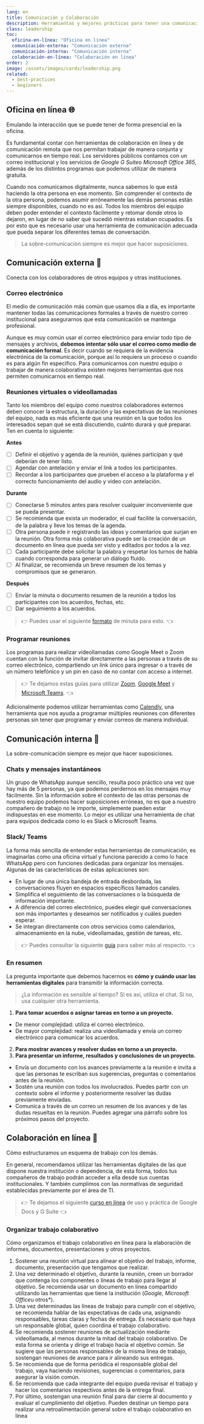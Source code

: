 ```yaml
---
lang: en
title: Comunicación y Colaboración
description: Herramientas y mejores prácticas para tener una comunicación y colaboración efectiva.
class: leadership
toc:
  oficina-en-línea: "Oficina en línea"
  comunicación-externa: "Comunicación externa"
  comunicación-interna: "Comunicación interna"
  colaboración-en-línea: "Colaboración en línea"
order: 2
image: /assets/images/cards/leadership.png
related:
  - best-practices
  - beginners
---
```


## Oficina en línea 🌐
Emulando la interacción que se puede tener de forma presencial en la oficina.

Es fundamental contar con herramientas de colaboración en línea y de comunicación remota que nos permitan trabajar de manera conjunta y comunicarnos en tiempo real. Los servidores públicos contamos con un correo institucional y los servicios de *Google G Suite*o *Microsoft Office 365*, además de los distintos programas que podemos utilizar de manera gratuita.

Cuando nos comunicamos digitalmente, nunca sabemos lo que está haciendo la otra persona en ese momento. Sin comprender el contexto de la otra persona, podemos asumir erróneamente las demás personas están siempre disponibles, cuando no es así. Todos los miembros del equipo deben poder entender el contexto fácilmente y retomar donde otros lo dejaron, en lugar de no saber qué sucedió mientras estaban ocupados. Es por esto que es necesario usar una herramienta de comunicación adecuada que pueda separar los diferentes temas de conversación.

> La sobre-comunicación siempre es mejor que hacer suposiciones.  

## Comunicación externa 📧
Conecta con los colaboradores de otros equipos y otras instituciones.

### Correo electrónico
El medio de comunicación más común que usamos día a día, es importante mantener todas las comunicaciones formales a través de nuestro correo institucional para asegurarnos que esta comunicación se mantenga profesional.

Aunque es muy común usar el correo electrónico para enviar todo tipo de mensajes y archivos, **debemos intentar sólo usar el correo como medio de comunicación formal**. Es decir cuando se requiera de la evidencia electrónica de la comunicación, porque así lo requiera un proceso o cuando es para algún fin especifico. Para comunicarnos con nuestro equipo o trabajar de manera colaborativa existen mejores herramientas que nos permiten comunicarnos en tiempo real.

### Reuniones virtuales o videollamadas
Tanto los miembros del equipo como nuestros colaboradores externos deben conocer la estructura, la duración y las expectativas de las reuniones del equipo, nada es más eficiente que una reunión en la que todos los interesados sepan qué se está discutiendo, cuánto durará y qué preparar. Ten en cuenta lo siguiente:

**Antes**
- [ ] Definir el objetivo y agenda de la reunión, quiénes participan y qué deberían de tener listo.
- [ ] Agendar con antelación y enviar el link a todos los participantes.
- [ ] Recordar a los participantes que prueben el acceso a la plataforma y el correcto funcionamiento del audio y video con antelación.

**Durante**
- [ ] Conectarse 5 minutos antes para resolver cualquier inconveniente que se pueda presentar.
- [ ] Se recomienda que exista un moderador, el cual facilite la conversación, de la palabra y lleve los temas de la agenda.
- [ ] Otra persona puede ir registrando las ideas y comentarios que surjan en la reunión. Otra forma más colaborativa puede ser la creación de un documento en línea que pueda ser visto y editados por todos a la vez.
- [ ] Cada participante debe solicitar la palabra y respetar los turnos de habla cuando corresponda para generar un diálogo fluido.
- [ ] Al finalizar, se recomienda un breve resumen de los temas y compromisos que se generaron.

**Después**
- [ ] Enviar la minuta o documento resumen de la reunión a todos los participantes con los acuerdos, fechas, etc.
- [ ] Dar seguimiento a los acuerdos.

> 👉 Puedes usar el siguiente [formato](https://docs.google.com/document/d/1tjeX3pJuUr-0H2aaJPAPB-_gW102z36Yh8LSn3VGUA4/edit?usp=sharing) de minuta para esto. 👈  


### Programar reuniones
Los programas para realizar videollamadas como Google Meet o Zoom cuentan con la función de invitar directamente a las personas a través de su correo electrónico, compartiendo un link único para ingresar o a través de un número telefónico y un pin en caso de no contar con acceso a internet.

> 👉  Te dejamos estas guías para utilizar [Zoom](https://docs.google.com/document/d/1-Dgyt_bl3i-_qrnHkNbpeSed6WohBQ5mCK8Mg5_nfIY/edit?usp=sharing), [Google Meet](https://techcetera.co/guia-rapida-para-aprender-a-usar-google-hangouts-meet/) y [Microsoft Teams](https://download.microsoft.com/download/3/6/C/36C9C203-8075-472C-9BFD-D6A08D9DFD64/Teams%20QS.pdf). 👈  

Adicionalmente podemos utilizar herramientas como [Calendly](https://calendly.com/), una herramienta que nos ayuda a programar múltiples reuniones con diferentes personas sin tener que programar y enviar correos de manera individual.

## Comunicación interna 💬
La sobre-comunicación siempre es mejor que hacer suposiciones.

### Chats y mensajes instantáneos
Un grupo de WhatsApp aunque sencillo, resulta poco práctico una vez que hay más de 5 personas, ya que podemos perdernos en los mensajes muy fácilmente. Sin la información sobre el contexto de las otras personas de nuestro equipo podemos hacer suposiciones erróneas, no es que a nuestro compañero de trabajo no le importe, simplemente pueden estar indispuestas en ese momento. Lo mejor es utilizar una herramienta de chat para equipos dedicada como lo es Slack o Microsoft Teams.

### Slack/ Teams
La forma más sencilla de entender estas herramientas de comunicación, es imaginarlas como una oficina virtual y funciona parecido a como lo hace WhatsApp pero con funciones dedicadas para organizar los mensajes. Algunas de las características de estas aplicaciones son:

* En lugar de una única bandeja de entrada desbordada, las conversaciones  fluyen en espacios específicos llamados canales.
* Simplifica el seguimiento de las conversaciones o la búsqueda de información importante.
* A diferencia del correo electrónico, puedes elegir qué conversaciones son más importantes y deseamos ser notificados y cuáles pueden esperar.
* Se integran directamente con otros servicios como calendarios, almacenamiento en la nube, videollamadas, gestión de tareas, etc.

> 👉 Puedes consultar la siguiente [guía](https://slack.com/intl/es-mx/resources/slack-101) para saber más al respecto. 👈  

### En resumen
La pregunta importante que debemos hacernos es **cómo y cuándo usar las herramientas digitales** para transmitir la información correcta.

> ¿La información es sensible al tiempo? Si es así, utiliza el chat. Si no, usa cualquier otra herramienta.  

1. **Para tomar acuerdos o asignar tareas en torno a un proyecto.**
* De menor complejidad: utiliza el correo electrónico.
* De mayor complejidad: realiza una videollamada y envía un correo electrónico para comunicar los acuerdos.

2. **Para mostrar avances y resolver dudas en torno a un proyecto.**
3. **Para presentar un informe, resultados y conclusiones de un proyecto.**
* Envía un documento con los avances previamente a la reunión e invita a que las personas te escriban sus sugerencias, preguntas o comentarios antes de la reunión.
* Sostén una reunión con todos los involucrados. Puedes partir con un contexto sobre el informe y posteriormente resolver las dudas previamente enviadas.
* Comunica a través de un correo un resumen de los avances y de las dudas resueltas en la reunión. Puedes agregar una párrafo sobre los próximos pasos del proyecto.


## Colaboración en línea 📝
Cómo estructuramos un esquema de trabajo con los demás.

En general, recomendamos utilizar las herramientas digitales de las que dispone nuestra institución o dependencia, de esta forma, todos tus compañeros de trabajo podrán acceder a ella desde sus cuentas institucionales. Y también cumplimos con las normativas de seguridad establecidas previamente por el área de TI.

> 👉  Te dejamos el siguiente [curso en línea](https://aprendeleon.com/course/uso-y-practica-de-google-docs-y-g-suite/) de uso y práctica de Google Docs y G Suite 👈  

### Organizar trabajo colaborativo
Cómo organizamos el trabajo colaborativo en línea para la elaboración de informes, documentos, presentaciones y otros proyectos.

1. Sostener una reunión virtual para alinear el objetivo del trabajo, informe, documento, presentación que tengamos que realizar.
2. Una vez determinado el objetivo, durante la reunión, creen un borrador que contenga los componentes o líneas de trabajo para llegar al objetivo. Se recomienda usar un documento en línea compartido utilizando las herramientas que tiene la institución (*Google, Microsoft Office*u otros*).
3. Una vez determinadas las líneas de trabajo para cumplir con el objetivo, se recomienda hablar de las expectativas de cada una, asignando responsables, tareas claras y fechas de entrega. Es necesario que haya un responsable global, quien coordina el trabajo colaborativo.
4. Se recomienda sostener reuniones de actualización mediante videollamada, al menos durante la mitad del trabajo colaborativo. De esta forma se orienta y dirige el trabajo hacia el objetivo común. Se sugiere que las personas responsables de la misma línea de trabajo, sostengan reuniones de avance para ir alineando sus entregas.
5. Se recomienda que de forma periódica el responsable global del trabajo, vaya haciendo revisiones, sugerencias o comentarios, para asegurar la visión común.
6. Se recomienda que cada integrante del equipo pueda revisar el trabajo y hacer los comentarios respectivos antes de la entrega final.
7. Por último, sostengan una reunión final para dar cierre al documento y evaluar el cumplimiento del objetivo. Pueden destinar un tiempo para realizar una retroalimentación general sobre el trabajo colaborativo en línea

